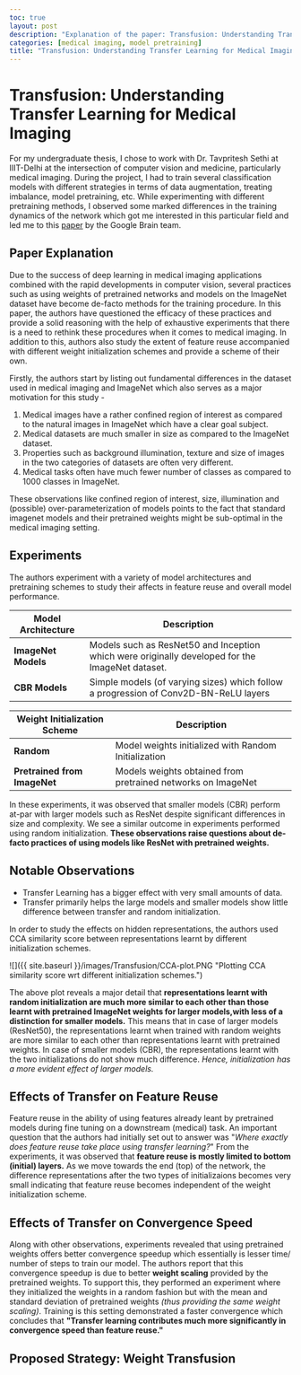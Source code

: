 ```yaml
---
toc: true
layout: post
description: "Explanation of the paper: Transfusion: Understanding Transfer Learning for Medical Imaging."
categories: [medical imaging, model pretraining]
title: "Transfusion: Understanding Transfer Learning for Medical Imaging."
---
```


# Transfusion: Understanding Transfer Learning for Medical Imaging 

For my undergraduate thesis, I chose to work with Dr. Tavpritesh Sethi at IIIT-Delhi at the intersection of computer vision and medicine, particularly medical imaging. During the project, I had to train several classification models with different strategies in terms of data augmentation, treating imbalance, model pretraining, etc. While experimenting with different pretraining methods, I observed some marked differences in the training dynamics of the network which got me interested in this particular field and led me to this [paper](https://arxiv.org/abs/1902.07208) by the Google Brain team.  

## Paper Explanation

Due to the success of deep learning in medical imaging applications combined with the rapid developments in computer vision, several practices such as using weights of pretrained networks and models on the ImageNet dataset have become de-facto methods for the training procedure. In this paper, the authors have questioned the efficacy of these practices and provide a solid reasoning with the help of exhaustive experiments that there is a need to rethink these procedures when it comes to medical imaging. In addition to this, authors also study the extent of feature reuse accompanied with different weight initialization schemes and provide a scheme of their own.

Firstly, the authors start by listing out fundamental differences in the dataset used in medical imaging and ImageNet which also serves as a major motivation for this study -  
<ol>
  <li> Medical images have a rather confined region of interest as compared to the natural images in ImageNet which have a clear goal subject. </li>
  <li> Medical datasets are much smaller in size as compared to the ImageNet dataset. </li>
  <li> Properties such as background illumination, texture and size of images in the two categories of datasets are often very different. </li>
  <li> Medical tasks often have much fewer number of classes as compared to 1000 classes in ImageNet. </li> 
</ol>

These observations like confined region of interest, size, illumination and (possible) over-parameterization of models points to the fact that standard imagenet models and their pretrained weights might be sub-optimal in the medical imaging setting. 

## Experiments

The authors experiment with a variety of model architectures and pretraining schemes to study their affects in feature reuse and overall model performance. 

| Model Architecture  	| Description                                                                                     	|
|---------------------	|-------------------------------------------------------------------------------------------------	|
| **ImageNet Models** 	| Models such as ResNet50 and Inception which were originally developed for the ImageNet dataset. 	|
| **CBR Models**      	| Simple models (of varying sizes) which follow a progression of Conv2D-BN-ReLU layers                   	|

| Weight Initialization Scheme 	| Description                                                  	|
|------------------------------	|--------------------------------------------------------------	|
| **Random**                   	| Model weights initialized with Random Initialization         	|
| **Pretrained from ImageNet** 	| Models weights obtained from pretrained networks on ImageNet 	|

In these experiments, it was observed that smaller models (CBR) perform at-par with larger models such as ResNet despite significant differences in size and complexity. We see a similar outcome in experiments performed using random initialization. **These observations raise questions about de-facto practices of using models like ResNet with pretrained weights.**

## Notable Observations

<ul>
<li> Transfer Learning has a bigger effect with very small amounts of data. </li>
<li> Transfer primarily helps the large models and smaller models show little difference between transfer and random initialization. </li>
</ul>

In order to study the effects on hidden representations, the authors used CCA similarity score between representations learnt by different initialization schemes. 

![]({{ site.baseurl }}/images/Transfusion/CCA-plot.PNG "Plotting CCA similarity score wrt different initialization schemes.")

The above plot reveals a major detail that **representations learnt with random initialization are much more similar to each other than those learnt with pretrained ImageNet weights for larger models,with less of a distinction for smaller models.** This means that in case of larger models (ResNet50), the representations learnt when trained with random weights are more similar to each other than representations learnt with pretrained weights. In case of smaller models (CBR), the representations learnt with the two initializations do not show much difference. *Hence, initialization has a more evident effect of larger models.*

## Effects of Transfer on Feature Reuse
Feature reuse in the ability of using features already leant by pretrained models during fine tuning on a downstream (medical) task. An important question that the authors had initially set out to answer was "*Where exactly does feature reuse take place using transfer learning?*" From the experiments, it was observed that **feature reuse is mostly limited to bottom (initial) layers.** As we move towards the end (top) of the network, the difference representations after the two types of initializaions becomes very small indicating that feature reuse becomes independent of the weight initialization scheme. 

## Effects of Transfer on Convergence Speed
Along with other observations, experiments revealed that using pretrained weights offers better convergence speedup which essentially is lesser time/ number of steps to train our model. The authors report that this convergence speedup is due to better **weight scaling** provided by the pretrained weights. To support this, they performed an experiment where they initialized the weights in a random fashion but with the mean and standard deviation of pretrained weights *(thus providing the same weight scaling)*. Training is this setting demonstrated a faster convergence which concludes that **"Transfer learning contributes much more significantly in convergence speed than feature reuse."**

## Proposed Strategy: Weight Transfusion









